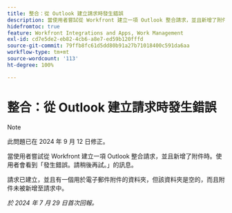 ```yaml
---
title: 整合：從 Outlook 建立請求時發生錯誤
description: 當使用者嘗試從 Workfront 建立一項 Outlook 整合請求，並且新增了附件時。使用者會看到「發生錯誤，請稍後再試」訊息。
hidefromtoc: true
feature: Workfront Integrations and Apps, Work Management
exl-id: cd7e5de2-eb82-4cb6-a8e7-ed59b120fffd
source-git-commit: 79ffb8fc61d5dd80b91a27b71018400c591da6aa
workflow-type: tm+mt
source-wordcount: '113'
ht-degree: 100%

---
```


# 整合：從 Outlook 建立請求時發生錯誤

>[!NOTE]
>
>此問題已在 2024 年 9 月 12 日修正。

當使用者嘗試從 Workfront 建立一項 Outlook 整合請求，並且新增了附件時。使用者會看到「發生錯誤。請稍後再試。」的訊息。

請求已建立，並且有一個用於電子郵件附件的資料夾，但該資料夾是空的，而且附件未被新增至請求中。

_於 2024 年 7 月 29 日首次回報。_
